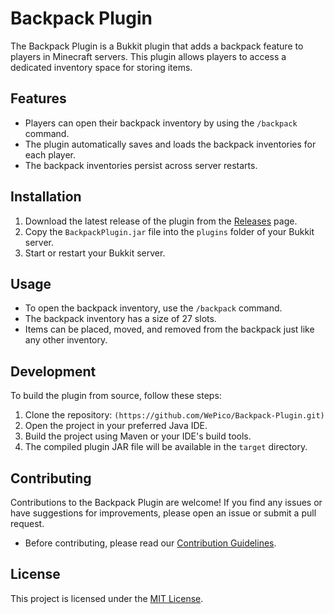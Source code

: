 # Backpack Plugin

The Backpack Plugin is a Bukkit plugin that adds a backpack feature to players in Minecraft servers. This plugin allows players to access a dedicated inventory space for storing items.

## Features

- Players can open their backpack inventory by using the `/backpack` command.
- The plugin automatically saves and loads the backpack inventories for each player.
- The backpack inventories persist across server restarts.

## Installation

1. Download the latest release of the plugin from the [Releases]([LINK](https://github.com/WePico/Backpack-Plugin/releases)) page.
2. Copy the `BackpackPlugin.jar` file into the `plugins` folder of your Bukkit server.
3. Start or restart your Bukkit server.

## Usage

- To open the backpack inventory, use the `/backpack` command.
- The backpack inventory has a size of 27 slots.
- Items can be placed, moved, and removed from the backpack just like any other inventory.

## Development

To build the plugin from source, follow these steps:

1. Clone the repository: `(https://github.com/WePico/Backpack-Plugin.git)`
2. Open the project in your preferred Java IDE.
3. Build the project using Maven or your IDE's build tools.
4. The compiled plugin JAR file will be available in the `target` directory.

## Contributing

Contributions to the Backpack Plugin are welcome! If you find any issues or have suggestions for improvements, please open an issue or submit a pull request.

- Before contributing, please read our [Contribution Guidelines](CONTRIBUTING.md).

## License

This project is licensed under the [MIT License](LICENSE).
